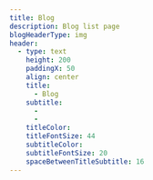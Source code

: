 ```yaml
---
title: Blog
description: Blog list page
blogHeaderType: img
header:
  - type: text
    height: 200
    paddingX: 50
    align: center
    title:
      - Blog
    subtitle:
      -
      -
    titleColor:
    titleFontSize: 44
    subtitleColor:
    subtitleFontSize: 20
    spaceBetweenTitleSubtitle: 16
---
```

